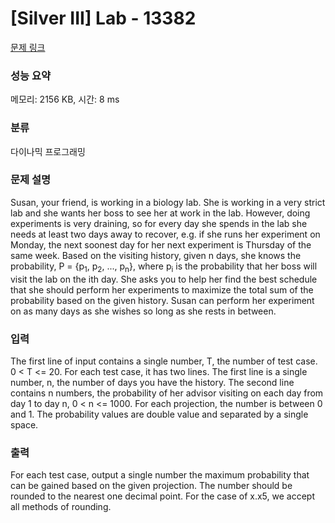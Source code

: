 # [Silver III] Lab - 13382 

[문제 링크](https://www.acmicpc.net/problem/13382) 

### 성능 요약

메모리: 2156 KB, 시간: 8 ms

### 분류

다이나믹 프로그래밍

### 문제 설명

<p>Susan, your friend, is working in a biology lab. She is working in a very strict lab and she wants her boss to see her at work in the lab. However, doing experiments is very draining, so for every day she spends in the lab she needs at least two days away to recover, e.g. if she runs her experiment on Monday, the next soonest day for her next experiment is Thursday of the same week. Based on the visiting history, given n days, she knows the probability, P = {p<sub>1</sub>, p<sub>2</sub>, ..., p<sub>n</sub>}, where p<sub>i</sub> is the probability that her boss will visit the lab on the ith day. She asks you to help her find the best schedule that she should perform her experiments to maximize the total sum of the probability based on the given history. Susan can perform her experiment on as many days as she wishes so long as she rests in between.</p>

<p> </p>

### 입력 

 <p>The first line of input contains a single number, T, the number of test case. 0 < T <= 20. For each test case, it has two lines. The first line is a single number, n, the number of days you have the history. The second line contains n numbers, the probability of her advisor visiting on each day from day 1 to day n, 0 < n <= 1000. For each projection, the number is between 0 and 1. The probability values are double value and separated by a single space.</p>

### 출력 

 <p>For each test case, output a single number the maximum probability that can be gained based on the given projection. The number should be rounded to the nearest one decimal point. For the case of x.x5, we accept all methods of rounding.</p>

